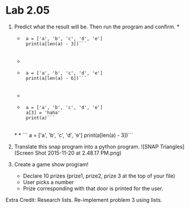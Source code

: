# Lab 2.05

1. Predict what the result will be. Then run the program and confirm. 
    *  
    *  ```
        a = ['a', 'b', 'c', 'd', 'e']
        print(a[len(a) - 3])```
    <br>
    
    *  
    *  ```
        a = ['a', 'b', 'c', 'd', 'e']
        print(a[len(a) - 6])```
    <br>
    
    *  
    *  ```
        a = ['a', 'b', 'c', 'd', 'e']
        a[3] = 'haha'
        print(a)```
    <br> 
    *  
    *  ```
        a = ['a', 'b', 'c', 'd', 'e']
        print(a[len(a) - 3])```
    <br>
    
    

2. Translate this snap program into a python program. 
![SNAP Triangles](Screen Shot 2015-11-20 at 2.48.17 PM.png)

3. Create a game show program! 
    * Declare 10 prizes (prize1, prize2, prize 3 at the top of your file)
    * User picks a number
    * Prize corresponding with that door is printed for the user. 


Extra Credit: Research lists. Re-implement problem 3 using lists. 
